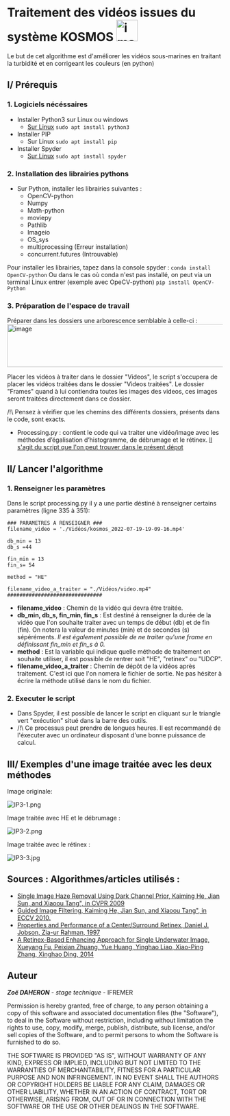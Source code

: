 # Traitement des vidéos issues du système KOSMOS <img width="50" alt="image kosmos" src="https://user-images.githubusercontent.com/108416242/182578775-55f881ab-6064-4b50-8c58-42cfca3f6113.PNG">


Le but de cet algorithme est d'améliorer les vidéos sous-marines en traitant la turbidité et en corrigeant les couleurs (en python) 

## I/ Prérequis 

### 1. Logiciels nécéssaires 
 - Installer Python3 sur Linux ou windows
   - [Sur Linux](https://doc.ubuntu-fr.org/python) ```sudo apt install python3```
 - Installer PIP
   - Sur Linux ```sudo apt install pip```
 - Installer Spyder
   - [Sur Linux](https://doc.ubuntu-fr.org/spyder) ```sudo apt install spyder```

### 2. Installation des librairies pythons
 - Sur Python, installer les librairies suivantes :  
   - OpenCV-python
   - Numpy
   - Math-python
   - moviepy
   - Pathlib
   - Imageio 
   - OS_sys
   - multiprocessing (Erreur installation)
   - concurrent.futures (Introuvable)

Pour installer les librairies, tapez dans la console spyder : ```conda install OpenCV-python```
Ou dans le cas où conda n'est pas installé, on peut via un terminal Linux entrer (exemple avec OpeCV-python) ```pip install OpenCV-Python```

### 3. Préparation de l'espace de travail
Préparer dans les dossiers une arborescence semblable à celle-ci : <img width="700" height = "100" alt="image" src="https://user-images.githubusercontent.com/108416242/185398078-308eef6c-1bec-4154-a7a8-23f91d2af5e1.PNG">

Placer les vidéos à traiter dans le dossier "Videos", le script s'occupera de placer les vidéos traitées dans le dossier "Videos traitées". Le dossier "Frames" quand à lui contiendra toutes les images des videos, ces images seront traitées directement dans ce dossier. 

/!\ Pensez à vérifier que les chemins des différents dossiers, présents dans le code, sont exacts.

- Processing.py : contient le code qui va traiter une vidéo/image avec les méthodes d’égalisation d’histogramme, de débrumage et le rétinex. [Il s'agit du script que l'on peut trouver dans le présent dépot](https://github.com/jurouxel/KOSMOS_images/blob/main/Image_processing/processing.py) 


## II/ Lancer l'algorithme 

### 1. Renseigner les paramètres 
Dans le script processing.py il y a une partie déstiné à renseigner certains paramètres (ligne 335 à 351): 

``` 
### PARAMETRES A RENSEIGNER ### 
filename_video = './Vidéos/kosmos_2022-07-19-19-09-16.mp4'

db_min = 13
db_s =44

fin_min = 13
fin_s= 54

method = "HE"

filename_video_a_traiter = "./Vidéos/video.mp4"
###############################
```
 - **filename_video** : Chemin de la vidéo qui devra être traitée. 
 - **db_min, db_s, fin_min, fin_s** : Est destiné à renseigner la durée de la vidéo que l'on souhaite traiter avec un temps de début (db) et de fin (fin). On notera la valeur de minutes (min) et de secondes (s) sépéréments. *Il est également possible de ne traiter qu'une frame en définissant fin_min et fin_s à 0.* 
 - **method** : Est la variable qui indique quelle méthode de traitement on souhaite utiliser, il est possible de rentrer soit "HE", "retinex" ou "UDCP".
 - **filename_video_a_traiter** : Chemin de dépôt de la vidéos après traitement. C'est ici que l'on nomera le fichier de sortie. Ne pas hésiter à écrire la méthode utilisé dans le nom du fichier. 


### 2. Executer le script
 - Dans Spyder, il est possible de lancer le script en cliquant sur le triangle vert "exécution" situé dans la barre des outils.
 - /!\ Ce processus peut prendre de longues heures. Il est recommandé de l'éxecuter avec un ordinateur disposant d'une bonne puissance de calcul. 


## III/ Exemples d'une image traitée avec les deux méthodes

Image originale: 

![IP3-1.png](pictures/Image_processing/IP3-1.png) 


Image traitée avec HE et le débrumage : 

![IP3-2.png](pictures/Image_processing/IP3-2.png) 


Image traitée avec le rétinex : 

![IP3-3.jpg](pictures/Image_processing/IP3-3.jpg) 



## Sources : Algorithmes/articles utilisés :
- [Single Image Haze Removal Using Dark Channel Prior, Kaiming He, Jian Sun, and Xiaoou Tang", in CVPR 2009](http://kaiminghe.com/publications/cvpr09.pdf)
- [Guided Image Filtering, Kaiming He, Jian Sun, and Xiaoou Tang", in ECCV 2010.](http://kaiminghe.com/publications/eccv10guidedfilter.pdf)
- [Properties and Performance of a Center/Surround Retinex, Daniel J. Jobson, Zia-ur Rahman, 1997](https://pubmed.ncbi.nlm.nih.gov/18282940/)
- [A Retinex-Based Enhancing Approach for Single Underwater Image, Xueyang Fu, Peixian Zhuang, Yue Huang, Yinghao Liao, Xiao-Ping Zhang, Xinghao Ding, 2014](https://ieeexplore.ieee.org/document/7025927)


## Auteur 

***Zoë DAHERON*** - *stage technique* - IFREMER


Permission is hereby granted, free of charge, to any person obtaining a copy of this software and associated documentation files (the "Software"), to deal in the Software without restriction, including without limitation the rights to use, copy, modify, merge, publish, distribute, sub license, and/or sell copies of the Software, and to permit persons to whom the Software is furnished to do so.

THE SOFTWARE IS PROVIDED "AS IS", WITHOUT WARRANTY OF ANY KIND, EXPRESS OR IMPLIED, INCLUDING BUT NOT LIMITED TO THE WARRANTIES OF MERCHANTABILITY, FITNESS FOR A PARTICULAR PURPOSE AND NON INFRINGEMENT. IN NO EVENT SHALL THE AUTHORS OR COPYRIGHT HOLDERS BE LIABLE FOR ANY CLAIM, DAMAGES OR OTHER LIABILITY, WHETHER IN AN ACTION OF CONTRACT, TORT OR OTHERWISE, ARISING FROM, OUT OF OR IN CONNECTION WITH THE SOFTWARE OR THE USE OR OTHER DEALINGS IN THE SOFTWARE.

